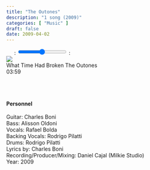 ```yaml
---
title: "The Outones"
description: "1 song (2009)"
categories: [ "Music" ]
draft: false
date: 2009-04-02
---
```


<div class="player">
    <div class="large-6 medium-6 small-12 columns" id="amplitude-left">
        <img amplitude-song-info="cover_art_url" amplitude-main-song-info="true"/>
        <div id="player-left-bottom">
            <div id="time-container">
                <span class="current-time">
                    <span class="amplitude-current-minutes" amplitude-main-current-minutes="true"></span>:<span class="amplitude-current-seconds" amplitude-main-current-seconds="true"></span>
                </span>
                <input type="range" class="amplitude-song-slider" amplitude-main-song-slider="true" step=".1"/>
                <span class="duration">
                    <span class="amplitude-duration-minutes" amplitude-main-duration-minutes="true"></span>:<span class="amplitude-duration-seconds" amplitude-main-duration-seconds="true"></span>
                </span>
            </div>
            <div id="control-container">
                <div id="repeat-container">
                    <div class="amplitude-repeat" id="repeat"></div>
                </div>
                <div id="central-control-container">
                    <div id="central-controls">
                        <div class="amplitude-prev" id="previous"></div>
                        <div class="amplitude-play-pause" amplitude-main-play-pause="true" id="play-pause"></div>
                        <div class="amplitude-next" id="next"></div>
                    </div>
                </div>
                <div id="shuffle-container">
                    <div class="amplitude-shuffle amplitude-shuffle-off" id="shuffle"></div>
                </div>
            </div>
            <div id="meta-container">
                <span amplitude-song-info="name" amplitude-main-song-info="true" class="song-name"></span>
                <div class="song-artist-album">
                    <span amplitude-song-info="artist" amplitude-main-song-info="true"></span>
                    <span amplitude-song-info="album" amplitude-main-song-info="true"></span>
                </div>
            </div>
        </div>
    </div>
    <div class="large-6 medium-6 small-12 columns" id="amplitude-right">
        <div class="song amplitude-song-container amplitude-play-pause" amplitude-song-index="0">
            <div class="song-now-playing-icon-container">
                <div class="play-button-container">
                </div>
                <img class="now-playing" src="/player/now-playing.svg"/>
            </div>
            <div class="song-meta-data">
                <span class="song-title">What Time Had Broken</span>
                <span class="song-artist">The Outones</span>
            </div>
            <span class="song-duration">03:59</span>
        </div>
    </div>
</div>

<script type="text/javascript">
    Amplitude.init({
        "songs": [
            {
                "name": "What Time Had Broken",
                "artist": "The Outones",
                "album": "The Outones",
                "url": "/audio/the-outones/The_Outones_-_What_Time_Had_Broken.mp3",
                "cover_art_url": "/images/music/The_Outones.jpg"
            },
        ]
    });
</script>
  
  &nbsp;  
  &nbsp;  
  
#### Personnel

Guitar: Charles Boni  
Bass: Alisson Oldoni  
Vocals: Rafael Bolda  
Backing Vocals: Rodrigo Pilatti  
Drums: Rodrigo Pilatti  
Lyrics by: Charles Boni  
Recording/Producer/Mixing: Daniel Cajal (Milkie Studio)  
Year: 2009  
  

